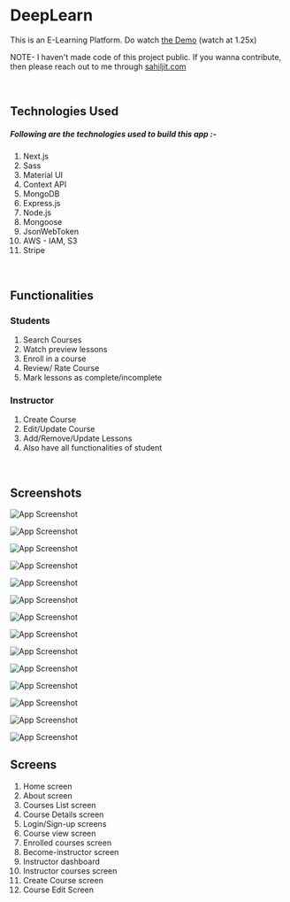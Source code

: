 # DeepLearn

This is an E-Learning Platform.  Do watch [the Demo](https://www.youtube.com/watch?v=nSpWLE-Vbbs) (watch at 1.25x)

NOTE- I haven't made code of this project public. If you wanna contribute, then please reach out to me through [sahiljit.com](https://www.sahiljit.com)

<br/>

## Technologies Used

##### Following are the technologies used to build this app :-
    
1. Next.js
2. Sass
3. Material UI 
4. Context API
5. MongoDB
6. Express.js
7. Node.js
8. Mongoose
9. JsonWebToken
10. AWS - IAM, S3
11. Stripe

<br/>


## Functionalities

### Students

1. Search Courses
2. Watch preview lessons
2. Enroll in a course
3. Review/ Rate Course
4. Mark lessons as complete/incomplete


### Instructor

1. Create Course
2. Edit/Update Course
3. Add/Remove/Update Lessons 
4. Also have all functionalities of student

<br/>


## Screenshots

![App Screenshot](/screenshots/ss-1.png)
<br/>

![App Screenshot](/screenshots/ss-2.png)
<br/>

![App Screenshot](/screenshots/ss-3.png)
<br/>

![App Screenshot](/screenshots/ss-4.png)
<br/>

![App Screenshot](/screenshots/ss-5.png)
<br/>

![App Screenshot](/screenshots/ss-6.png)
<br/>

![App Screenshot](/screenshots/ss-7.png)
<br/>

![App Screenshot](/screenshots/ss-8.png)
<br/>


![App Screenshot](/screenshots/ss-9.png)
<br/>


![App Screenshot](/screenshots/ss-10.png)
<br/>


![App Screenshot](/screenshots/ss-11.png)
<br/>


![App Screenshot](/screenshots/ss-12.png)
<br/>


![App Screenshot](/screenshots/ss-13.png)
<br/>


![App Screenshot](/screenshots/ss-14.png)
<br/>






## Screens

1. Home screen
2. About screen
3. Courses List screen
4. Course Details screen
5. Login/Sign-up screens
6. Course view screen
7. Enrolled courses screen
8. Become-instructor screen 
9. Instructor dashboard 
10. Instructor courses screen  
11. Create Course screen 
12. Course Edit Screen 



<br/>




